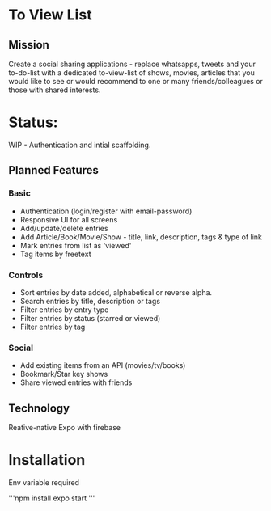 # To View List 

## Mission
Create a social sharing applications - replace whatsapps, tweets and your to-do-list with a dedicated to-view-list of shows, movies, articles that you would like to see or would recommend to one or many friends/colleagues or those with shared interests.

# Status:
WIP - Authentication and intial scaffolding. 

## Planned Features
### Basic
- Authentication (login/register with email-password)
- Responsive UI for all screens
- Add/update/delete entries
- Add Article/Book/Movie/Show - title, link, description, tags & type of link
- Mark entries from list as 'viewed'
- Tag items by freetext

### Controls
- Sort entries by date added, alphabetical or reverse alpha.
- Search entries by title, description or tags
- Filter entries by entry type 
- Filter entries by status (starred or viewed)
- Filter entries by tag 

### Social
- Add existing items from an API (movies/tv/books)
- Bookmark/Star key shows
- Share viewed entries with friends

## Technology
Reative-native Expo with firebase

# Installation
Env variable required

'''npm install
expo start 
'''
